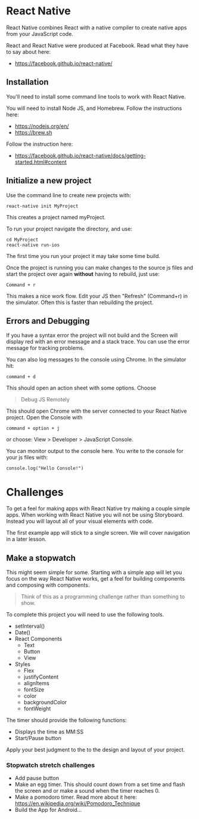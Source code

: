 # React Native

React Native combines React with a native compiler to create native apps from your 
JavaScript code. 

React and React Native were produced at Facebook. Read what they have to say about here:

- https://facebook.github.io/react-native/

## Installation 

You'll need to install some command line tools to work with React Native. 

You will need to install Node JS, and Homebrew. Follow the instructions here: 

- https://nodejs.org/en/
- https://brew.sh

Follow the instruction here: 

- https://facebook.github.io/react-native/docs/getting-started.html#content

## Initialize a new project 

Use the command line to create new projects with: 

```
react-native init MyProject
```

This creates a project named myProject. 

To run your project navigate the directory, and use: 

```
cd MyProject
react-native run-ios
```

The first time you run your project it may take some time build. 

Once the project is running you can make changes to the source js files and start the 
project over again **without** having to rebuild, just use: 

`Command + r`

This makes a nice work flow. Edit your JS then "Refresh" (Command+r) in the simulator. 
Often this is faster than rebuilding the project. 

## Errors and Debugging

If you have a syntax error the project will not build and the Screen will display 
red with an error message and a stack trace. You can use the error message for tracking 
problems. 

You can also log messages to the console using Chrome. In the simulator hit:

`command + d`

This should open an action sheet with some options. Choose 

> Debug JS Remotely

This should open Chrome with the server connected to your React Native project. Open
the Console with

`command + option + j`

or choose: View > Developer > JavaScript Console. 

You can monitor output to the console here. You write to the console for your js files 
with: 

`console.log("Hello Console!")`

# Challenges 

To get a feel for making apps with React Native try making a couple simple apps.
When working with React Native you will not be using Storyboard. Instead you will 
layout all of your visual elements with code. 

The first example app will stick to a single screen. We will cover navigation in a later
lesson. 

## Make a stopwatch 

This might seem simple for some. Starting with a simple app will let you focus on the 
way React Native works, get a feel for building components and composing with components.

> Think of this as a programming challenge rather than something to show. 

To complete this project you will need to use the following tools. 

- setInterval()
- Date()
- React Components
    - Text
    - Button
    - View
- Styles 
    - Flex
    - justifyContent
    - alignItems
    - fontSize
    - color
    - backgroundColor
    - fontWeight

The timer should provide the following functions: 

- Displays the time as MM:SS
- Start/Pause button

Apply your best judgment to the to the design and layout of your project. 

### Stopwatch stretch challenges

- Add pause button
- Make an egg timer. This should count down from a set time and flash the screen and or 
make a sound when the timer reaches 0. 
- Make a pomodoro timer. Read more about it here: 
https://en.wikipedia.org/wiki/Pomodoro_Technique
- Build the App for Android...


